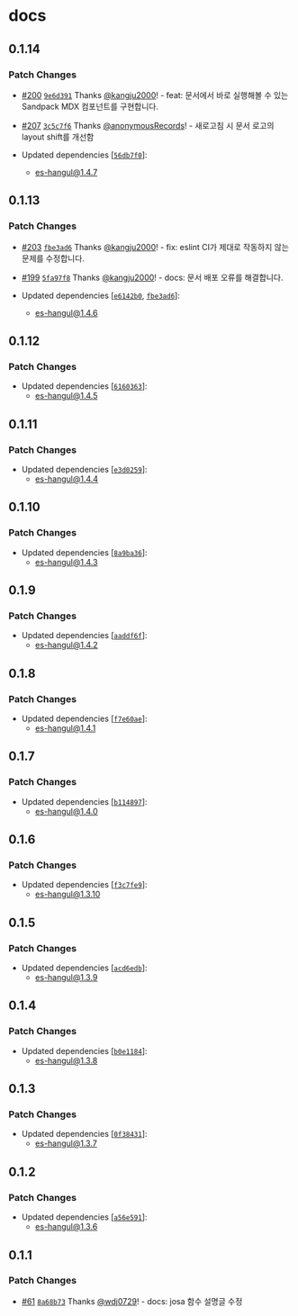 # docs

## 0.1.14

### Patch Changes

- [#200](https://github.com/toss/es-hangul/pull/200) [`9e6d391`](https://github.com/toss/es-hangul/commit/9e6d391a983eaf2b67bf00e92384839b8a60d8dd) Thanks [@kangju2000](https://github.com/kangju2000)! - feat: 문서에서 바로 실행해볼 수 있는 Sandpack MDX 컴포넌트를 구현합니다.

- [#207](https://github.com/toss/es-hangul/pull/207) [`3c5c7f6`](https://github.com/toss/es-hangul/commit/3c5c7f6176e4cc6902950191a5614b4b12789ded) Thanks [@anonymousRecords](https://github.com/anonymousRecords)! - 새로고침 시 문서 로고의 layout shift를 개선함

- Updated dependencies [[`56db7f0`](https://github.com/toss/es-hangul/commit/56db7f0140ee369fbe0dc2dad834e8d6a218a4ea)]:
  - es-hangul@1.4.7

## 0.1.13

### Patch Changes

- [#203](https://github.com/toss/es-hangul/pull/203) [`fbe3ad6`](https://github.com/toss/es-hangul/commit/fbe3ad67f4bd796773f60f0ab04359135b03d414) Thanks [@kangju2000](https://github.com/kangju2000)! - fix: eslint CI가 제대로 작동하지 않는 문제를 수정합니다.

- [#199](https://github.com/toss/es-hangul/pull/199) [`5fa97f8`](https://github.com/toss/es-hangul/commit/5fa97f825deaec03c42a9842a06ee262d0a8fd87) Thanks [@kangju2000](https://github.com/kangju2000)! - docs: 문서 배포 오류를 해결합니다.

- Updated dependencies [[`e6142b0`](https://github.com/toss/es-hangul/commit/e6142b04159133dbcab6f2771baa88adf7aa4a45), [`fbe3ad6`](https://github.com/toss/es-hangul/commit/fbe3ad67f4bd796773f60f0ab04359135b03d414)]:
  - es-hangul@1.4.6

## 0.1.12

### Patch Changes

- Updated dependencies [[`6160363`](https://github.com/toss/es-hangul/commit/6160363abea439cb2e320704fdb6b7b503b28961)]:
  - es-hangul@1.4.5

## 0.1.11

### Patch Changes

- Updated dependencies [[`e3d0259`](https://github.com/toss/es-hangul/commit/e3d0259561a0e14df13e1aea31ecc3c5c8253150)]:
  - es-hangul@1.4.4

## 0.1.10

### Patch Changes

- Updated dependencies [[`8a9ba36`](https://github.com/toss/es-hangul/commit/8a9ba364aa5debae204028b4b1cf1b2568575c0e)]:
  - es-hangul@1.4.3

## 0.1.9

### Patch Changes

- Updated dependencies [[`aaddf6f`](https://github.com/toss/es-hangul/commit/aaddf6f91a9c82a939cf333d29cdd875b358e8cd)]:
  - es-hangul@1.4.2

## 0.1.8

### Patch Changes

- Updated dependencies [[`f7e60ae`](https://github.com/toss/es-hangul/commit/f7e60aeca9f315ac1e34eba0a1f8a82f55d79956)]:
  - es-hangul@1.4.1

## 0.1.7

### Patch Changes

- Updated dependencies [[`b114897`](https://github.com/toss/es-hangul/commit/b1148973e6c2b640ce528fc8ba4b8e2e034b90de)]:
  - es-hangul@1.4.0

## 0.1.6

### Patch Changes

- Updated dependencies [[`f3c7fe9`](https://github.com/toss/es-hangul/commit/f3c7fe9f73138b932af817b8ac925d54c3283151)]:
  - es-hangul@1.3.10

## 0.1.5

### Patch Changes

- Updated dependencies [[`acd6edb`](https://github.com/toss/es-hangul/commit/acd6edb1d8aadced517f6b57a49c01152ff19d0a)]:
  - es-hangul@1.3.9

## 0.1.4

### Patch Changes

- Updated dependencies [[`b0e1184`](https://github.com/toss/es-hangul/commit/b0e1184204be0cb9f3c13937888c83c8a94e7ca6)]:
  - es-hangul@1.3.8

## 0.1.3

### Patch Changes

- Updated dependencies [[`0f38431`](https://github.com/toss/es-hangul/commit/0f38431ee611cb89c7e121fd02ab34f749a0c386)]:
  - es-hangul@1.3.7

## 0.1.2

### Patch Changes

- Updated dependencies [[`a56e591`](https://github.com/toss/es-hangul/commit/a56e5913bec1e0bb6d1462192ee01d14a00449d5)]:
  - es-hangul@1.3.6

## 0.1.1

### Patch Changes

- [#61](https://github.com/toss/es-hangul/pull/61) [`8a68b73`](https://github.com/toss/es-hangul/commit/8a68b739c4fc9d3762b711a39fe5a7820e34d13e) Thanks [@wdj0729](https://github.com/wdj0729)! - docs: josa 함수 설명글 수정
